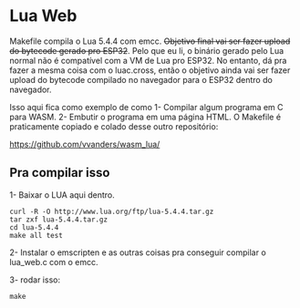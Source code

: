 # Lua Web

Makefile compila o Lua 5.4.4 com emcc. ~~Objetivo final vai ser fazer upload do bytecode gerado pro ESP32~~. Pelo que eu li, o binário gerado pelo Lua normal não é compatível com a VM de Lua pro ESP32. No entanto, dá pra fazer a mesma coisa com o luac.cross, então o objetivo ainda vai ser fazer upload do bytecode compilado no navegador para o ESP32 dentro do navegador.

Isso aqui fica como exemplo de como 1- Compilar algum programa em C para WASM. 2- Embutir o programa em uma página HTML. O Makefile é praticamente copiado e colado desse outro repositório:

https://github.com/vvanders/wasm_lua/


## Pra compilar isso

1- Baixar o LUA aqui dentro.

```
curl -R -O http://www.lua.org/ftp/lua-5.4.4.tar.gz
tar zxf lua-5.4.4.tar.gz
cd lua-5.4.4
make all test
```

2- Instalar o emscripten e as outras coisas pra conseguir compilar o lua_web.c com o emcc.

3- rodar isso:

```
make
```